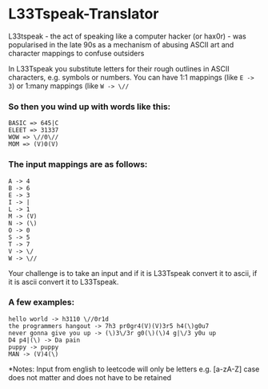 # L33Tspeak-Translator

L33tspeak - the act of speaking like a computer hacker (or hax0r) - was popularised in the late 90s as a mechanism of abusing ASCII art and character mappings to confuse outsiders

In L33Tspeak you substitute letters for their rough outlines in ASCII characters, e.g. symbols or numbers. You can have 1:1 mappings (like `E -> 3`) or 1:many mappings (like `W -> \//` 

### So then you wind up with words like this:
```
BASIC => 645|C
ELEET => 31337
WOW => \//0\//
MOM => (V)0(V)
```

### The input mappings are as follows:
```
A -> 4
B -> 6
E -> 3
I -> |
L -> 1
M -> (V)
N -> (\)
O -> 0
S -> 5
T -> 7
V -> \/
W -> \//
```

Your challenge is to take an input and if it is L33Tspeak convert it to ascii, if it is ascii convert it to L33Tspeak.

### A few examples:
```
hello world -> h3110 \//0r1d
the programmers hangout -> 7h3 pr0gr4(V)(V)3r5 h4(\)g0u7
never gonna give you up -> (\)3\/3r g0(\)(\)4 g|\/3 y0u up
D4 p4|(\) -> Da pain
puppy -> puppy
MAN -> (V)4(\)
```

*Notes:
Input from english to leetcode will only be letters e.g. [a-zA-Z] case does not matter and does not have to be retained

